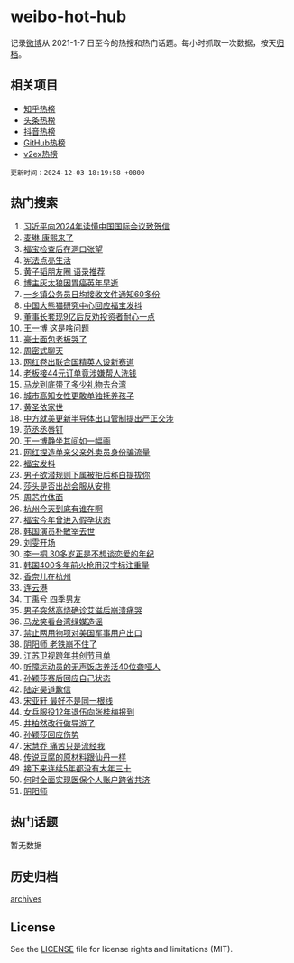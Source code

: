 # weibo-hot-hub

记录[微博](https://www.weibo.com)从 2021-1-7 日至今的热搜和热门话题。每小时抓取一次数据，按天[归档](archives)。

## 相关项目

- [知乎热榜](https://github.com/lonnyzhang423/zhihu-hot-hub)
- [头条热榜](https://github.com/lonnyzhang423/toutiao-hot-hub)
- [抖音热榜](https://github.com/lonnyzhang423/douyin-hot-hub)
- [GitHub热榜](https://github.com/lonnyzhang423/github-hot-hub)
- [v2ex热榜](https://github.com/lonnyzhang423/v2ex-hot-hub)


`更新时间：2024-12-03 18:19:58 +0800`

## 热门搜索

1. [习近平向2024年读懂中国国际会议致贺信](https://m.weibo.cn/search?containerid=100103type%3D1%26t%3D10%26q%3D%23%E4%B9%A0%E8%BF%91%E5%B9%B3%E5%90%912024%E5%B9%B4%E8%AF%BB%E6%87%82%E4%B8%AD%E5%9B%BD%E5%9B%BD%E9%99%85%E4%BC%9A%E8%AE%AE%E8%87%B4%E8%B4%BA%E4%BF%A1%23&stream_entry_id=51&isnewpage=1&extparam=seat%3D1%26dgr%3D0%26cate%3D10103%26pos%3D0%26filter_type%3Drealtimehot%26stream_entry_id%3D51%26c_type%3D51%26q%3D%2523%25E4%25B9%25A0%25E8%25BF%2591%25E5%25B9%25B3%25E5%2590%25912024%25E5%25B9%25B4%25E8%25AF%25BB%25E6%2587%2582%25E4%25B8%25AD%25E5%259B%25BD%25E5%259B%25BD%25E9%2599%2585%25E4%25BC%259A%25E8%25AE%25AE%25E8%2587%25B4%25E8%25B4%25BA%25E4%25BF%25A1%2523%26display_time%3D1733221196%26pre_seqid%3D17332211967040152141613)
1. [麦琳 康熙来了](https://m.weibo.cn/search?containerid=100103type%3D1%26t%3D10%26q%3D%E9%BA%A6%E7%90%B3+%E5%BA%B7%E7%86%99%E6%9D%A5%E4%BA%86&stream_entry_id=31&isnewpage=1&extparam=seat%3D1%26lcate%3D5001%26filter_type%3Drealtimehot%26pos%3D0%26q%3D%25E9%25BA%25A6%25E7%2590%25B3%2520%25E5%25BA%25B7%25E7%2586%2599%25E6%259D%25A5%25E4%25BA%2586%26dgr%3D0%26cate%3D5001%26c_type%3D31%26band_rank%3D1%26stream_entry_id%3D31%26flag%3D1%26realpos%3D1%26display_time%3D1733221196%26pre_seqid%3D17332211967040152141613)
1. [福宝检查后在洞口张望](https://m.weibo.cn/search?containerid=100103type%3D1%26t%3D10%26q%3D%23%E7%A6%8F%E5%AE%9D%E6%A3%80%E6%9F%A5%E5%90%8E%E5%9C%A8%E6%B4%9E%E5%8F%A3%E5%BC%A0%E6%9C%9B%23&stream_entry_id=31&isnewpage=1&extparam=seat%3D1%26lcate%3D5001%26filter_type%3Drealtimehot%26pos%3D1%26q%3D%2523%25E7%25A6%258F%25E5%25AE%259D%25E6%25A3%2580%25E6%259F%25A5%25E5%2590%258E%25E5%259C%25A8%25E6%25B4%259E%25E5%258F%25A3%25E5%25BC%25A0%25E6%259C%259B%2523%26dgr%3D0%26cate%3D5001%26c_type%3D31%26band_rank%3D2%26stream_entry_id%3D31%26flag%3D1%26realpos%3D2%26display_time%3D1733221196%26pre_seqid%3D17332211967040152141613)
1. [宪法点亮生活](https://m.weibo.cn/search?containerid=100103type%3D1%26t%3D10%26q%3D%23%E5%AE%AA%E6%B3%95%E7%82%B9%E4%BA%AE%E7%94%9F%E6%B4%BB%23&stream_entry_id=31&isnewpage=1&extparam=seat%3D1%26lcate%3D5001%26filter_type%3Drealtimehot%26pos%3D2%26q%3D%2523%25E5%25AE%25AA%25E6%25B3%2595%25E7%2582%25B9%25E4%25BA%25AE%25E7%2594%259F%25E6%25B4%25BB%2523%26dgr%3D0%26cate%3D5001%26c_type%3D31%26band_rank%3D3%26stream_entry_id%3D31%26flag%3D0%26realpos%3D3%26display_time%3D1733221196%26pre_seqid%3D17332211967040152141613)
1. [黄子韬朋友圈 语录推荐](https://m.weibo.cn/search?containerid=100103type%3D1%26t%3D10%26q%3D%E9%BB%84%E5%AD%90%E9%9F%AC%E6%9C%8B%E5%8F%8B%E5%9C%88+%E8%AF%AD%E5%BD%95%E6%8E%A8%E8%8D%90&stream_entry_id=31&isnewpage=1&extparam=seat%3D1%26lcate%3D5001%26filter_type%3Drealtimehot%26pos%3D3%26q%3D%25E9%25BB%2584%25E5%25AD%2590%25E9%259F%25AC%25E6%259C%258B%25E5%258F%258B%25E5%259C%2588%2520%25E8%25AF%25AD%25E5%25BD%2595%25E6%258E%25A8%25E8%258D%2590%26dgr%3D0%26cate%3D5001%26c_type%3D31%26band_rank%3D4%26stream_entry_id%3D31%26flag%3D1%26realpos%3D4%26display_time%3D1733221196%26pre_seqid%3D17332211967040152141613)
1. [博主灰太狼因胃癌英年早逝](https://m.weibo.cn/search?containerid=100103type%3D1%26t%3D10%26q%3D%23%E5%8D%9A%E4%B8%BB%E7%81%B0%E5%A4%AA%E7%8B%BC%E5%9B%A0%E8%83%83%E7%99%8C%E8%8B%B1%E5%B9%B4%E6%97%A9%E9%80%9D%23&stream_entry_id=31&isnewpage=1&extparam=seat%3D1%26lcate%3D5001%26filter_type%3Drealtimehot%26pos%3D4%26q%3D%2523%25E5%258D%259A%25E4%25B8%25BB%25E7%2581%25B0%25E5%25A4%25AA%25E7%258B%25BC%25E5%259B%25A0%25E8%2583%2583%25E7%2599%258C%25E8%258B%25B1%25E5%25B9%25B4%25E6%2597%25A9%25E9%2580%259D%2523%26dgr%3D0%26cate%3D5001%26c_type%3D31%26band_rank%3D5%26stream_entry_id%3D31%26flag%3D2%26realpos%3D5%26display_time%3D1733221196%26pre_seqid%3D17332211967040152141613)
1. [一乡镇公务员日均接收文件通知60多份](https://m.weibo.cn/search?containerid=100103type%3D1%26t%3D10%26q%3D%23%E4%B8%80%E4%B9%A1%E9%95%87%E5%85%AC%E5%8A%A1%E5%91%98%E6%97%A5%E5%9D%87%E6%8E%A5%E6%94%B6%E6%96%87%E4%BB%B6%E9%80%9A%E7%9F%A560%E5%A4%9A%E4%BB%BD%23&stream_entry_id=31&isnewpage=1&extparam=seat%3D1%26lcate%3D5001%26filter_type%3Drealtimehot%26pos%3D5%26q%3D%2523%25E4%25B8%2580%25E4%25B9%25A1%25E9%2595%2587%25E5%2585%25AC%25E5%258A%25A1%25E5%2591%2598%25E6%2597%25A5%25E5%259D%2587%25E6%258E%25A5%25E6%2594%25B6%25E6%2596%2587%25E4%25BB%25B6%25E9%2580%259A%25E7%259F%25A560%25E5%25A4%259A%25E4%25BB%25BD%2523%26dgr%3D0%26cate%3D5001%26c_type%3D31%26band_rank%3D6%26stream_entry_id%3D31%26flag%3D0%26realpos%3D6%26display_time%3D1733221196%26pre_seqid%3D17332211967040152141613)
1. [中国大熊猫研究中心回应福宝发抖](https://m.weibo.cn/search?containerid=100103type%3D1%26t%3D10%26q%3D%23%E4%B8%AD%E5%9B%BD%E5%A4%A7%E7%86%8A%E7%8C%AB%E7%A0%94%E7%A9%B6%E4%B8%AD%E5%BF%83%E5%9B%9E%E5%BA%94%E7%A6%8F%E5%AE%9D%E5%8F%91%E6%8A%96%23&stream_entry_id=31&isnewpage=1&extparam=seat%3D1%26lcate%3D5001%26filter_type%3Drealtimehot%26pos%3D6%26q%3D%2523%25E4%25B8%25AD%25E5%259B%25BD%25E5%25A4%25A7%25E7%2586%258A%25E7%258C%25AB%25E7%25A0%2594%25E7%25A9%25B6%25E4%25B8%25AD%25E5%25BF%2583%25E5%259B%259E%25E5%25BA%2594%25E7%25A6%258F%25E5%25AE%259D%25E5%258F%2591%25E6%258A%2596%2523%26dgr%3D0%26cate%3D5001%26c_type%3D31%26band_rank%3D7%26stream_entry_id%3D31%26flag%3D1%26realpos%3D7%26display_time%3D1733221196%26pre_seqid%3D17332211967040152141613)
1. [董事长套现9亿后反劝投资者耐心一点](https://m.weibo.cn/search?containerid=100103type%3D1%26t%3D10%26q%3D%23%E8%91%A3%E4%BA%8B%E9%95%BF%E5%A5%97%E7%8E%B09%E4%BA%BF%E5%90%8E%E5%8F%8D%E5%8A%9D%E6%8A%95%E8%B5%84%E8%80%85%E8%80%90%E5%BF%83%E4%B8%80%E7%82%B9%23&stream_entry_id=31&isnewpage=1&extparam=seat%3D1%26lcate%3D5001%26filter_type%3Drealtimehot%26pos%3D7%26q%3D%2523%25E8%2591%25A3%25E4%25BA%258B%25E9%2595%25BF%25E5%25A5%2597%25E7%258E%25B09%25E4%25BA%25BF%25E5%2590%258E%25E5%258F%258D%25E5%258A%259D%25E6%258A%2595%25E8%25B5%2584%25E8%2580%2585%25E8%2580%2590%25E5%25BF%2583%25E4%25B8%2580%25E7%2582%25B9%2523%26dgr%3D0%26cate%3D5001%26c_type%3D31%26band_rank%3D8%26stream_entry_id%3D31%26flag%3D0%26realpos%3D8%26display_time%3D1733221196%26pre_seqid%3D17332211967040152141613)
1. [王一博 这是啥问题](https://m.weibo.cn/search?containerid=100103type%3D1%26t%3D10%26q%3D%E7%8E%8B%E4%B8%80%E5%8D%9A+%E8%BF%99%E6%98%AF%E5%95%A5%E9%97%AE%E9%A2%98&stream_entry_id=31&isnewpage=1&extparam=seat%3D1%26lcate%3D5001%26filter_type%3Drealtimehot%26pos%3D8%26q%3D%25E7%258E%258B%25E4%25B8%2580%25E5%258D%259A%2520%25E8%25BF%2599%25E6%2598%25AF%25E5%2595%25A5%25E9%2597%25AE%25E9%25A2%2598%26dgr%3D0%26cate%3D5001%26c_type%3D31%26band_rank%3D9%26stream_entry_id%3D31%26flag%3D1%26realpos%3D9%26display_time%3D1733221196%26pre_seqid%3D17332211967040152141613)
1. [豪士面包老板哭了](https://m.weibo.cn/search?containerid=100103type%3D1%26t%3D10%26q%3D%23%E8%B1%AA%E5%A3%AB%E9%9D%A2%E5%8C%85%E8%80%81%E6%9D%BF%E5%93%AD%E4%BA%86%23&stream_entry_id=31&isnewpage=1&extparam=seat%3D1%26lcate%3D5001%26filter_type%3Drealtimehot%26pos%3D9%26q%3D%2523%25E8%25B1%25AA%25E5%25A3%25AB%25E9%259D%25A2%25E5%258C%2585%25E8%2580%2581%25E6%259D%25BF%25E5%2593%25AD%25E4%25BA%2586%2523%26dgr%3D0%26cate%3D5001%26c_type%3D31%26band_rank%3D10%26stream_entry_id%3D31%26flag%3D0%26realpos%3D10%26display_time%3D1733221196%26pre_seqid%3D17332211967040152141613)
1. [周密式聊天](https://m.weibo.cn/search?containerid=100103type%3D1%26t%3D10%26q%3D%E5%91%A8%E5%AF%86%E5%BC%8F%E8%81%8A%E5%A4%A9&stream_entry_id=31&isnewpage=1&extparam=seat%3D1%26lcate%3D5001%26filter_type%3Drealtimehot%26pos%3D10%26q%3D%25E5%2591%25A8%25E5%25AF%2586%25E5%25BC%258F%25E8%2581%258A%25E5%25A4%25A9%26dgr%3D0%26cate%3D5001%26c_type%3D31%26band_rank%3D11%26stream_entry_id%3D31%26flag%3D1%26realpos%3D11%26display_time%3D1733221196%26pre_seqid%3D17332211967040152141613)
1. [网红卷出联合国精英人设新赛道](https://m.weibo.cn/search?containerid=100103type%3D1%26t%3D10%26q%3D%23%E7%BD%91%E7%BA%A2%E5%8D%B7%E5%87%BA%E8%81%94%E5%90%88%E5%9B%BD%E7%B2%BE%E8%8B%B1%E4%BA%BA%E8%AE%BE%E6%96%B0%E8%B5%9B%E9%81%93%23&stream_entry_id=31&isnewpage=1&extparam=seat%3D1%26lcate%3D5001%26filter_type%3Drealtimehot%26pos%3D11%26q%3D%2523%25E7%25BD%2591%25E7%25BA%25A2%25E5%258D%25B7%25E5%2587%25BA%25E8%2581%2594%25E5%2590%2588%25E5%259B%25BD%25E7%25B2%25BE%25E8%258B%25B1%25E4%25BA%25BA%25E8%25AE%25BE%25E6%2596%25B0%25E8%25B5%259B%25E9%2581%2593%2523%26dgr%3D0%26cate%3D5001%26c_type%3D31%26band_rank%3D12%26stream_entry_id%3D31%26flag%3D1%26realpos%3D12%26display_time%3D1733221196%26pre_seqid%3D17332211967040152141613)
1. [老板接44元订单竟涉嫌帮人洗钱](https://m.weibo.cn/search?containerid=100103type%3D1%26t%3D10%26q%3D%23%E8%80%81%E6%9D%BF%E6%8E%A544%E5%85%83%E8%AE%A2%E5%8D%95%E7%AB%9F%E6%B6%89%E5%AB%8C%E5%B8%AE%E4%BA%BA%E6%B4%97%E9%92%B1%23&stream_entry_id=31&isnewpage=1&extparam=seat%3D1%26lcate%3D5001%26filter_type%3Drealtimehot%26pos%3D12%26q%3D%2523%25E8%2580%2581%25E6%259D%25BF%25E6%258E%25A544%25E5%2585%2583%25E8%25AE%25A2%25E5%258D%2595%25E7%25AB%259F%25E6%25B6%2589%25E5%25AB%258C%25E5%25B8%25AE%25E4%25BA%25BA%25E6%25B4%2597%25E9%2592%25B1%2523%26dgr%3D0%26cate%3D5001%26c_type%3D31%26band_rank%3D13%26stream_entry_id%3D31%26flag%3D0%26realpos%3D13%26display_time%3D1733221196%26pre_seqid%3D17332211967040152141613)
1. [马龙到底带了多少礼物去台湾](https://m.weibo.cn/search?containerid=100103type%3D1%26t%3D10%26q%3D%23%E9%A9%AC%E9%BE%99%E5%88%B0%E5%BA%95%E5%B8%A6%E4%BA%86%E5%A4%9A%E5%B0%91%E7%A4%BC%E7%89%A9%E5%8E%BB%E5%8F%B0%E6%B9%BE%23&stream_entry_id=31&isnewpage=1&extparam=seat%3D1%26lcate%3D5001%26filter_type%3Drealtimehot%26pos%3D13%26q%3D%2523%25E9%25A9%25AC%25E9%25BE%2599%25E5%2588%25B0%25E5%25BA%2595%25E5%25B8%25A6%25E4%25BA%2586%25E5%25A4%259A%25E5%25B0%2591%25E7%25A4%25BC%25E7%2589%25A9%25E5%258E%25BB%25E5%258F%25B0%25E6%25B9%25BE%2523%26dgr%3D0%26cate%3D5001%26c_type%3D31%26band_rank%3D14%26stream_entry_id%3D31%26flag%3D1%26realpos%3D14%26display_time%3D1733221196%26pre_seqid%3D17332211967040152141613)
1. [城市高知女性更敢单独抚养孩子](https://m.weibo.cn/search?containerid=100103type%3D1%26t%3D10%26q%3D%23%E5%9F%8E%E5%B8%82%E9%AB%98%E7%9F%A5%E5%A5%B3%E6%80%A7%E6%9B%B4%E6%95%A2%E5%8D%95%E7%8B%AC%E6%8A%9A%E5%85%BB%E5%AD%A9%E5%AD%90%23&stream_entry_id=31&isnewpage=1&extparam=seat%3D1%26lcate%3D5001%26filter_type%3Drealtimehot%26pos%3D14%26q%3D%2523%25E5%259F%258E%25E5%25B8%2582%25E9%25AB%2598%25E7%259F%25A5%25E5%25A5%25B3%25E6%2580%25A7%25E6%259B%25B4%25E6%2595%25A2%25E5%258D%2595%25E7%258B%25AC%25E6%258A%259A%25E5%2585%25BB%25E5%25AD%25A9%25E5%25AD%2590%2523%26dgr%3D0%26cate%3D5001%26c_type%3D31%26band_rank%3D15%26stream_entry_id%3D31%26flag%3D1%26realpos%3D15%26display_time%3D1733221196%26pre_seqid%3D17332211967040152141613)
1. [黄圣依家世](https://m.weibo.cn/search?containerid=100103type%3D1%26t%3D10%26q%3D%23%E9%BB%84%E5%9C%A3%E4%BE%9D%E5%AE%B6%E4%B8%96%23&stream_entry_id=31&isnewpage=1&extparam=seat%3D1%26lcate%3D5001%26filter_type%3Drealtimehot%26pos%3D15%26q%3D%2523%25E9%25BB%2584%25E5%259C%25A3%25E4%25BE%259D%25E5%25AE%25B6%25E4%25B8%2596%2523%26dgr%3D0%26cate%3D5001%26c_type%3D31%26band_rank%3D16%26stream_entry_id%3D31%26flag%3D0%26realpos%3D16%26display_time%3D1733221196%26pre_seqid%3D17332211967040152141613)
1. [中方就美更新半导体出口管制提出严正交涉](https://m.weibo.cn/search?containerid=100103type%3D1%26t%3D10%26q%3D%23%E4%B8%AD%E6%96%B9%E5%B0%B1%E7%BE%8E%E6%9B%B4%E6%96%B0%E5%8D%8A%E5%AF%BC%E4%BD%93%E5%87%BA%E5%8F%A3%E7%AE%A1%E5%88%B6%E6%8F%90%E5%87%BA%E4%B8%A5%E6%AD%A3%E4%BA%A4%E6%B6%89%23&stream_entry_id=31&isnewpage=1&extparam=seat%3D1%26lcate%3D5001%26filter_type%3Drealtimehot%26pos%3D16%26q%3D%2523%25E4%25B8%25AD%25E6%2596%25B9%25E5%25B0%25B1%25E7%25BE%258E%25E6%259B%25B4%25E6%2596%25B0%25E5%258D%258A%25E5%25AF%25BC%25E4%25BD%2593%25E5%2587%25BA%25E5%258F%25A3%25E7%25AE%25A1%25E5%2588%25B6%25E6%258F%2590%25E5%2587%25BA%25E4%25B8%25A5%25E6%25AD%25A3%25E4%25BA%25A4%25E6%25B6%2589%2523%26dgr%3D0%26cate%3D5001%26c_type%3D31%26band_rank%3D17%26stream_entry_id%3D31%26flag%3D1%26realpos%3D17%26display_time%3D1733221196%26pre_seqid%3D17332211967040152141613)
1. [范丞丞唇钉](https://m.weibo.cn/search?containerid=100103type%3D1%26t%3D10%26q%3D%23%E8%8C%83%E4%B8%9E%E4%B8%9E%E5%94%87%E9%92%89%23&stream_entry_id=31&isnewpage=1&extparam=seat%3D1%26lcate%3D5001%26filter_type%3Drealtimehot%26pos%3D17%26q%3D%2523%25E8%258C%2583%25E4%25B8%259E%25E4%25B8%259E%25E5%2594%2587%25E9%2592%2589%2523%26dgr%3D0%26cate%3D5001%26c_type%3D31%26band_rank%3D18%26stream_entry_id%3D31%26flag%3D1%26realpos%3D18%26display_time%3D1733221196%26pre_seqid%3D17332211967040152141613)
1. [王一博静坐其间如一幅画](https://m.weibo.cn/search?containerid=100103type%3D1%26t%3D10%26q%3D%23%E7%8E%8B%E4%B8%80%E5%8D%9A%E9%9D%99%E5%9D%90%E5%85%B6%E9%97%B4%E5%A6%82%E4%B8%80%E5%B9%85%E7%94%BB%23&stream_entry_id=31&isnewpage=1&extparam=seat%3D1%26lcate%3D5001%26filter_type%3Drealtimehot%26pos%3D18%26q%3D%2523%25E7%258E%258B%25E4%25B8%2580%25E5%258D%259A%25E9%259D%2599%25E5%259D%2590%25E5%2585%25B6%25E9%2597%25B4%25E5%25A6%2582%25E4%25B8%2580%25E5%25B9%2585%25E7%2594%25BB%2523%26dgr%3D0%26cate%3D5001%26c_type%3D31%26band_rank%3D19%26stream_entry_id%3D31%26flag%3D1%26realpos%3D19%26display_time%3D1733221196%26pre_seqid%3D17332211967040152141613)
1. [网红捏造单亲父亲外卖员身份骗流量](https://m.weibo.cn/search?containerid=100103type%3D1%26t%3D10%26q%3D%23%E7%BD%91%E7%BA%A2%E6%8D%8F%E9%80%A0%E5%8D%95%E4%BA%B2%E7%88%B6%E4%BA%B2%E5%A4%96%E5%8D%96%E5%91%98%E8%BA%AB%E4%BB%BD%E9%AA%97%E6%B5%81%E9%87%8F%23&stream_entry_id=31&isnewpage=1&extparam=seat%3D1%26lcate%3D5001%26filter_type%3Drealtimehot%26pos%3D19%26q%3D%2523%25E7%25BD%2591%25E7%25BA%25A2%25E6%258D%258F%25E9%2580%25A0%25E5%258D%2595%25E4%25BA%25B2%25E7%2588%25B6%25E4%25BA%25B2%25E5%25A4%2596%25E5%258D%2596%25E5%2591%2598%25E8%25BA%25AB%25E4%25BB%25BD%25E9%25AA%2597%25E6%25B5%2581%25E9%2587%258F%2523%26dgr%3D0%26cate%3D5001%26c_type%3D31%26band_rank%3D20%26stream_entry_id%3D31%26flag%3D1%26realpos%3D20%26display_time%3D1733221196%26pre_seqid%3D17332211967040152141613)
1. [福宝发抖](https://m.weibo.cn/search?containerid=100103type%3D1%26t%3D10%26q%3D%E7%A6%8F%E5%AE%9D%E5%8F%91%E6%8A%96&stream_entry_id=31&isnewpage=1&extparam=seat%3D1%26lcate%3D5001%26filter_type%3Drealtimehot%26pos%3D20%26q%3D%25E7%25A6%258F%25E5%25AE%259D%25E5%258F%2591%25E6%258A%2596%26dgr%3D0%26cate%3D5001%26c_type%3D31%26band_rank%3D21%26stream_entry_id%3D31%26flag%3D2%26realpos%3D21%26display_time%3D1733221196%26pre_seqid%3D17332211967040152141613)
1. [男子欲潜规则下属被拒后称白提拔你](https://m.weibo.cn/search?containerid=100103type%3D1%26t%3D10%26q%3D%23%E7%94%B7%E5%AD%90%E6%AC%B2%E6%BD%9C%E8%A7%84%E5%88%99%E4%B8%8B%E5%B1%9E%E8%A2%AB%E6%8B%92%E5%90%8E%E7%A7%B0%E7%99%BD%E6%8F%90%E6%8B%94%E4%BD%A0%23&stream_entry_id=31&isnewpage=1&extparam=seat%3D1%26lcate%3D5001%26filter_type%3Drealtimehot%26pos%3D21%26q%3D%2523%25E7%2594%25B7%25E5%25AD%2590%25E6%25AC%25B2%25E6%25BD%259C%25E8%25A7%2584%25E5%2588%2599%25E4%25B8%258B%25E5%25B1%259E%25E8%25A2%25AB%25E6%258B%2592%25E5%2590%258E%25E7%25A7%25B0%25E7%2599%25BD%25E6%258F%2590%25E6%258B%2594%25E4%25BD%25A0%2523%26dgr%3D0%26cate%3D5001%26c_type%3D31%26band_rank%3D22%26stream_entry_id%3D31%26flag%3D0%26realpos%3D22%26display_time%3D1733221196%26pre_seqid%3D17332211967040152141613)
1. [莎头是否出战会服从安排](https://m.weibo.cn/search?containerid=100103type%3D1%26t%3D10%26q%3D%23%E8%8E%8E%E5%A4%B4%E6%98%AF%E5%90%A6%E5%87%BA%E6%88%98%E4%BC%9A%E6%9C%8D%E4%BB%8E%E5%AE%89%E6%8E%92%23&stream_entry_id=31&isnewpage=1&extparam=seat%3D1%26lcate%3D5001%26filter_type%3Drealtimehot%26pos%3D22%26q%3D%2523%25E8%258E%258E%25E5%25A4%25B4%25E6%2598%25AF%25E5%2590%25A6%25E5%2587%25BA%25E6%2588%2598%25E4%25BC%259A%25E6%259C%258D%25E4%25BB%258E%25E5%25AE%2589%25E6%258E%2592%2523%26dgr%3D0%26cate%3D5001%26c_type%3D31%26band_rank%3D23%26stream_entry_id%3D31%26flag%3D1%26realpos%3D23%26display_time%3D1733221196%26pre_seqid%3D17332211967040152141613)
1. [周芯竹体面](https://m.weibo.cn/search?containerid=100103type%3D1%26t%3D10%26q%3D%23%E5%91%A8%E8%8A%AF%E7%AB%B9%E4%BD%93%E9%9D%A2%23&stream_entry_id=31&isnewpage=1&extparam=seat%3D1%26lcate%3D5001%26filter_type%3Drealtimehot%26pos%3D23%26q%3D%2523%25E5%2591%25A8%25E8%258A%25AF%25E7%25AB%25B9%25E4%25BD%2593%25E9%259D%25A2%2523%26dgr%3D0%26cate%3D5001%26c_type%3D31%26band_rank%3D24%26stream_entry_id%3D31%26flag%3D1%26realpos%3D24%26display_time%3D1733221196%26pre_seqid%3D17332211967040152141613)
1. [杭州今天到底有谁在啊](https://m.weibo.cn/search?containerid=100103type%3D1%26t%3D10%26q%3D%23%E6%9D%AD%E5%B7%9E%E4%BB%8A%E5%A4%A9%E5%88%B0%E5%BA%95%E6%9C%89%E8%B0%81%E5%9C%A8%E5%95%8A%23&stream_entry_id=31&isnewpage=1&extparam=seat%3D1%26lcate%3D5001%26filter_type%3Drealtimehot%26pos%3D24%26q%3D%2523%25E6%259D%25AD%25E5%25B7%259E%25E4%25BB%258A%25E5%25A4%25A9%25E5%2588%25B0%25E5%25BA%2595%25E6%259C%2589%25E8%25B0%2581%25E5%259C%25A8%25E5%2595%258A%2523%26dgr%3D0%26cate%3D5001%26adid%3D266964%26c_type%3D31%26band_rank%3D25%26stream_entry_id%3D31%26flag%3D0%26realpos%3D25%26display_time%3D1733221196%26pre_seqid%3D17332211967040152141613)
1. [福宝今年曾进入假孕状态](https://m.weibo.cn/search?containerid=100103type%3D1%26t%3D10%26q%3D%23%E7%A6%8F%E5%AE%9D%E4%BB%8A%E5%B9%B4%E6%9B%BE%E8%BF%9B%E5%85%A5%E5%81%87%E5%AD%95%E7%8A%B6%E6%80%81%23&stream_entry_id=31&isnewpage=1&extparam=seat%3D1%26lcate%3D5001%26filter_type%3Drealtimehot%26pos%3D25%26q%3D%2523%25E7%25A6%258F%25E5%25AE%259D%25E4%25BB%258A%25E5%25B9%25B4%25E6%259B%25BE%25E8%25BF%259B%25E5%2585%25A5%25E5%2581%2587%25E5%25AD%2595%25E7%258A%25B6%25E6%2580%2581%2523%26dgr%3D0%26cate%3D5001%26c_type%3D31%26band_rank%3D26%26stream_entry_id%3D31%26flag%3D1%26realpos%3D26%26display_time%3D1733221196%26pre_seqid%3D17332211967040152141613)
1. [韩国演员朴敏宰去世](https://m.weibo.cn/search?containerid=100103type%3D1%26t%3D10%26q%3D%23%E9%9F%A9%E5%9B%BD%E6%BC%94%E5%91%98%E6%9C%B4%E6%95%8F%E5%AE%B0%E5%8E%BB%E4%B8%96%23&stream_entry_id=31&isnewpage=1&extparam=seat%3D1%26lcate%3D5001%26filter_type%3Drealtimehot%26pos%3D26%26q%3D%2523%25E9%259F%25A9%25E5%259B%25BD%25E6%25BC%2594%25E5%2591%2598%25E6%259C%25B4%25E6%2595%258F%25E5%25AE%25B0%25E5%258E%25BB%25E4%25B8%2596%2523%26dgr%3D0%26cate%3D5001%26c_type%3D31%26band_rank%3D27%26stream_entry_id%3D31%26flag%3D0%26realpos%3D27%26display_time%3D1733221196%26pre_seqid%3D17332211967040152141613)
1. [刘雯开场](https://m.weibo.cn/search?containerid=100103type%3D1%26t%3D10%26q%3D%E5%88%98%E9%9B%AF%E5%BC%80%E5%9C%BA&stream_entry_id=31&isnewpage=1&extparam=seat%3D1%26lcate%3D5001%26filter_type%3Drealtimehot%26pos%3D27%26q%3D%25E5%2588%2598%25E9%259B%25AF%25E5%25BC%2580%25E5%259C%25BA%26dgr%3D0%26cate%3D5001%26c_type%3D31%26band_rank%3D28%26stream_entry_id%3D31%26flag%3D1%26realpos%3D28%26display_time%3D1733221196%26pre_seqid%3D17332211967040152141613)
1. [李一桐 30多岁正是不想谈恋爱的年纪](https://m.weibo.cn/search?containerid=100103type%3D1%26t%3D10%26q%3D%E6%9D%8E%E4%B8%80%E6%A1%90+30%E5%A4%9A%E5%B2%81%E6%AD%A3%E6%98%AF%E4%B8%8D%E6%83%B3%E8%B0%88%E6%81%8B%E7%88%B1%E7%9A%84%E5%B9%B4%E7%BA%AA&stream_entry_id=31&isnewpage=1&extparam=seat%3D1%26lcate%3D5001%26filter_type%3Drealtimehot%26pos%3D28%26q%3D%25E6%259D%258E%25E4%25B8%2580%25E6%25A1%2590%252030%25E5%25A4%259A%25E5%25B2%2581%25E6%25AD%25A3%25E6%2598%25AF%25E4%25B8%258D%25E6%2583%25B3%25E8%25B0%2588%25E6%2581%258B%25E7%2588%25B1%25E7%259A%2584%25E5%25B9%25B4%25E7%25BA%25AA%26dgr%3D0%26cate%3D5001%26c_type%3D31%26band_rank%3D29%26stream_entry_id%3D31%26flag%3D0%26realpos%3D29%26display_time%3D1733221196%26pre_seqid%3D17332211967040152141613)
1. [韩国400多年前火枪用汉字标注重量](https://m.weibo.cn/search?containerid=100103type%3D1%26t%3D10%26q%3D%23%E9%9F%A9%E5%9B%BD400%E5%A4%9A%E5%B9%B4%E5%89%8D%E7%81%AB%E6%9E%AA%E7%94%A8%E6%B1%89%E5%AD%97%E6%A0%87%E6%B3%A8%E9%87%8D%E9%87%8F%23&stream_entry_id=31&isnewpage=1&extparam=seat%3D1%26lcate%3D5001%26filter_type%3Drealtimehot%26pos%3D29%26q%3D%2523%25E9%259F%25A9%25E5%259B%25BD400%25E5%25A4%259A%25E5%25B9%25B4%25E5%2589%258D%25E7%2581%25AB%25E6%259E%25AA%25E7%2594%25A8%25E6%25B1%2589%25E5%25AD%2597%25E6%25A0%2587%25E6%25B3%25A8%25E9%2587%258D%25E9%2587%258F%2523%26dgr%3D0%26cate%3D5001%26c_type%3D31%26band_rank%3D30%26stream_entry_id%3D31%26flag%3D1%26realpos%3D30%26display_time%3D1733221196%26pre_seqid%3D17332211967040152141613)
1. [香奈儿在杭州](https://m.weibo.cn/search?containerid=100103type%3D1%26t%3D10%26q%3D%23%E9%A6%99%E5%A5%88%E5%84%BF%E5%9C%A8%E6%9D%AD%E5%B7%9E%23&stream_entry_id=31&isnewpage=1&extparam=seat%3D1%26lcate%3D5001%26filter_type%3Drealtimehot%26pos%3D30%26q%3D%2523%25E9%25A6%2599%25E5%25A5%2588%25E5%2584%25BF%25E5%259C%25A8%25E6%259D%25AD%25E5%25B7%259E%2523%26dgr%3D0%26cate%3D5001%26adid%3D267118%26c_type%3D31%26band_rank%3D31%26stream_entry_id%3D31%26flag%3D0%26realpos%3D31%26display_time%3D1733221196%26pre_seqid%3D17332211967040152141613)
1. [连云港](https://m.weibo.cn/search?containerid=100103type%3D1%26t%3D10%26q%3D%E8%BF%9E%E4%BA%91%E6%B8%AF&stream_entry_id=31&isnewpage=1&extparam=seat%3D1%26lcate%3D5001%26filter_type%3Drealtimehot%26pos%3D31%26q%3D%25E8%25BF%259E%25E4%25BA%2591%25E6%25B8%25AF%26dgr%3D0%26cate%3D5001%26c_type%3D31%26band_rank%3D32%26stream_entry_id%3D31%26flag%3D1%26realpos%3D32%26display_time%3D1733221196%26pre_seqid%3D17332211967040152141613)
1. [丁禹兮 四季男友](https://m.weibo.cn/search?containerid=100103type%3D1%26t%3D10%26q%3D%E4%B8%81%E7%A6%B9%E5%85%AE+%E5%9B%9B%E5%AD%A3%E7%94%B7%E5%8F%8B&stream_entry_id=31&isnewpage=1&extparam=seat%3D1%26lcate%3D5001%26filter_type%3Drealtimehot%26pos%3D32%26q%3D%25E4%25B8%2581%25E7%25A6%25B9%25E5%2585%25AE%2520%25E5%259B%259B%25E5%25AD%25A3%25E7%2594%25B7%25E5%258F%258B%26dgr%3D0%26cate%3D5001%26c_type%3D31%26band_rank%3D33%26stream_entry_id%3D31%26flag%3D1%26realpos%3D33%26display_time%3D1733221196%26pre_seqid%3D17332211967040152141613)
1. [男子突然高烧确诊艾滋后崩溃痛哭](https://m.weibo.cn/search?containerid=100103type%3D1%26t%3D10%26q%3D%23%E7%94%B7%E5%AD%90%E7%AA%81%E7%84%B6%E9%AB%98%E7%83%A7%E7%A1%AE%E8%AF%8A%E8%89%BE%E6%BB%8B%E5%90%8E%E5%B4%A9%E6%BA%83%E7%97%9B%E5%93%AD%23&stream_entry_id=31&isnewpage=1&extparam=seat%3D1%26lcate%3D5001%26filter_type%3Drealtimehot%26pos%3D33%26q%3D%2523%25E7%2594%25B7%25E5%25AD%2590%25E7%25AA%2581%25E7%2584%25B6%25E9%25AB%2598%25E7%2583%25A7%25E7%25A1%25AE%25E8%25AF%258A%25E8%2589%25BE%25E6%25BB%258B%25E5%2590%258E%25E5%25B4%25A9%25E6%25BA%2583%25E7%2597%259B%25E5%2593%25AD%2523%26dgr%3D0%26cate%3D5001%26c_type%3D31%26band_rank%3D34%26stream_entry_id%3D31%26flag%3D0%26realpos%3D34%26display_time%3D1733221196%26pre_seqid%3D17332211967040152141613)
1. [马龙笑看台湾绿媒造谣](https://m.weibo.cn/search?containerid=100103type%3D1%26t%3D10%26q%3D%23%E9%A9%AC%E9%BE%99%E7%AC%91%E7%9C%8B%E5%8F%B0%E6%B9%BE%E7%BB%BF%E5%AA%92%E9%80%A0%E8%B0%A3%23&stream_entry_id=31&isnewpage=1&extparam=seat%3D1%26lcate%3D5001%26filter_type%3Drealtimehot%26pos%3D34%26q%3D%2523%25E9%25A9%25AC%25E9%25BE%2599%25E7%25AC%2591%25E7%259C%258B%25E5%258F%25B0%25E6%25B9%25BE%25E7%25BB%25BF%25E5%25AA%2592%25E9%2580%25A0%25E8%25B0%25A3%2523%26dgr%3D0%26cate%3D5001%26c_type%3D31%26band_rank%3D35%26stream_entry_id%3D31%26flag%3D0%26realpos%3D35%26display_time%3D1733221196%26pre_seqid%3D17332211967040152141613)
1. [禁止两用物项对美国军事用户出口](https://m.weibo.cn/search?containerid=100103type%3D1%26t%3D10%26q%3D%23%E7%A6%81%E6%AD%A2%E4%B8%A4%E7%94%A8%E7%89%A9%E9%A1%B9%E5%AF%B9%E7%BE%8E%E5%9B%BD%E5%86%9B%E4%BA%8B%E7%94%A8%E6%88%B7%E5%87%BA%E5%8F%A3%23&stream_entry_id=31&isnewpage=1&extparam=seat%3D1%26lcate%3D5001%26filter_type%3Drealtimehot%26pos%3D35%26q%3D%2523%25E7%25A6%2581%25E6%25AD%25A2%25E4%25B8%25A4%25E7%2594%25A8%25E7%2589%25A9%25E9%25A1%25B9%25E5%25AF%25B9%25E7%25BE%258E%25E5%259B%25BD%25E5%2586%259B%25E4%25BA%258B%25E7%2594%25A8%25E6%2588%25B7%25E5%2587%25BA%25E5%258F%25A3%2523%26dgr%3D0%26cate%3D5001%26c_type%3D31%26band_rank%3D36%26stream_entry_id%3D31%26flag%3D0%26realpos%3D36%26display_time%3D1733221196%26pre_seqid%3D17332211967040152141613)
1. [阴阳师 老铁崩不住了](https://m.weibo.cn/search?containerid=100103type%3D1%26t%3D10%26q%3D%E9%98%B4%E9%98%B3%E5%B8%88+%E8%80%81%E9%93%81%E5%B4%A9%E4%B8%8D%E4%BD%8F%E4%BA%86&stream_entry_id=31&isnewpage=1&extparam=seat%3D1%26lcate%3D5001%26filter_type%3Drealtimehot%26pos%3D36%26q%3D%25E9%2598%25B4%25E9%2598%25B3%25E5%25B8%2588%2520%25E8%2580%2581%25E9%2593%2581%25E5%25B4%25A9%25E4%25B8%258D%25E4%25BD%258F%25E4%25BA%2586%26dgr%3D0%26cate%3D5001%26c_type%3D31%26band_rank%3D37%26stream_entry_id%3D31%26flag%3D0%26realpos%3D37%26display_time%3D1733221196%26pre_seqid%3D17332211967040152141613)
1. [江苏卫视跨年共创节目单](https://m.weibo.cn/search?containerid=100103type%3D1%26t%3D10%26q%3D%E6%B1%9F%E8%8B%8F%E5%8D%AB%E8%A7%86%E8%B7%A8%E5%B9%B4%E5%85%B1%E5%88%9B%E8%8A%82%E7%9B%AE%E5%8D%95&stream_entry_id=31&isnewpage=1&extparam=seat%3D1%26lcate%3D5001%26filter_type%3Drealtimehot%26pos%3D37%26q%3D%25E6%25B1%259F%25E8%258B%258F%25E5%258D%25AB%25E8%25A7%2586%25E8%25B7%25A8%25E5%25B9%25B4%25E5%2585%25B1%25E5%2588%259B%25E8%258A%2582%25E7%259B%25AE%25E5%258D%2595%26dgr%3D0%26cate%3D5001%26c_type%3D31%26band_rank%3D38%26stream_entry_id%3D31%26flag%3D1%26realpos%3D38%26display_time%3D1733221196%26pre_seqid%3D17332211967040152141613)
1. [听障运动员的无声饭店养活40位聋哑人](https://m.weibo.cn/search?containerid=100103type%3D1%26t%3D10%26q%3D%23%E5%90%AC%E9%9A%9C%E8%BF%90%E5%8A%A8%E5%91%98%E7%9A%84%E6%97%A0%E5%A3%B0%E9%A5%AD%E5%BA%97%E5%85%BB%E6%B4%BB40%E4%BD%8D%E8%81%8B%E5%93%91%E4%BA%BA%23&stream_entry_id=31&isnewpage=1&extparam=seat%3D1%26lcate%3D5001%26filter_type%3Drealtimehot%26pos%3D38%26q%3D%2523%25E5%2590%25AC%25E9%259A%259C%25E8%25BF%2590%25E5%258A%25A8%25E5%2591%2598%25E7%259A%2584%25E6%2597%25A0%25E5%25A3%25B0%25E9%25A5%25AD%25E5%25BA%2597%25E5%2585%25BB%25E6%25B4%25BB40%25E4%25BD%258D%25E8%2581%258B%25E5%2593%2591%25E4%25BA%25BA%2523%26dgr%3D0%26cate%3D5001%26c_type%3D31%26band_rank%3D39%26stream_entry_id%3D31%26flag%3D1%26realpos%3D39%26display_time%3D1733221196%26pre_seqid%3D17332211967040152141613)
1. [孙颖莎赛后回应自己状态](https://m.weibo.cn/search?containerid=100103type%3D1%26t%3D10%26q%3D%23%E5%AD%99%E9%A2%96%E8%8E%8E%E8%B5%9B%E5%90%8E%E5%9B%9E%E5%BA%94%E8%87%AA%E5%B7%B1%E7%8A%B6%E6%80%81%23&stream_entry_id=31&isnewpage=1&extparam=seat%3D1%26lcate%3D5001%26filter_type%3Drealtimehot%26pos%3D39%26q%3D%2523%25E5%25AD%2599%25E9%25A2%2596%25E8%258E%258E%25E8%25B5%259B%25E5%2590%258E%25E5%259B%259E%25E5%25BA%2594%25E8%2587%25AA%25E5%25B7%25B1%25E7%258A%25B6%25E6%2580%2581%2523%26dgr%3D0%26cate%3D5001%26c_type%3D31%26band_rank%3D40%26stream_entry_id%3D31%26flag%3D1%26realpos%3D40%26display_time%3D1733221196%26pre_seqid%3D17332211967040152141613)
1. [陆定昊道歉信](https://m.weibo.cn/search?containerid=100103type%3D1%26t%3D10%26q%3D%23%E9%99%86%E5%AE%9A%E6%98%8A%E9%81%93%E6%AD%89%E4%BF%A1%23&stream_entry_id=31&isnewpage=1&extparam=seat%3D1%26lcate%3D5001%26filter_type%3Drealtimehot%26pos%3D40%26q%3D%2523%25E9%2599%2586%25E5%25AE%259A%25E6%2598%258A%25E9%2581%2593%25E6%25AD%2589%25E4%25BF%25A1%2523%26dgr%3D0%26cate%3D5001%26c_type%3D31%26band_rank%3D41%26stream_entry_id%3D31%26flag%3D0%26realpos%3D41%26display_time%3D1733221196%26pre_seqid%3D17332211967040152141613)
1. [宋亚轩 最好不是同一根线](https://m.weibo.cn/search?containerid=100103type%3D1%26t%3D10%26q%3D%E5%AE%8B%E4%BA%9A%E8%BD%A9+%E6%9C%80%E5%A5%BD%E4%B8%8D%E6%98%AF%E5%90%8C%E4%B8%80%E6%A0%B9%E7%BA%BF&stream_entry_id=31&isnewpage=1&extparam=seat%3D1%26lcate%3D5001%26filter_type%3Drealtimehot%26pos%3D41%26q%3D%25E5%25AE%258B%25E4%25BA%259A%25E8%25BD%25A9%2520%25E6%259C%2580%25E5%25A5%25BD%25E4%25B8%258D%25E6%2598%25AF%25E5%2590%258C%25E4%25B8%2580%25E6%25A0%25B9%25E7%25BA%25BF%26dgr%3D0%26cate%3D5001%26c_type%3D31%26band_rank%3D42%26stream_entry_id%3D31%26flag%3D1%26realpos%3D42%26display_time%3D1733221196%26pre_seqid%3D17332211967040152141613)
1. [女兵服役12年退伍向张桂梅报到](https://m.weibo.cn/search?containerid=100103type%3D1%26t%3D10%26q%3D%23%E5%A5%B3%E5%85%B5%E6%9C%8D%E5%BD%B912%E5%B9%B4%E9%80%80%E4%BC%8D%E5%90%91%E5%BC%A0%E6%A1%82%E6%A2%85%E6%8A%A5%E5%88%B0%23&stream_entry_id=31&isnewpage=1&extparam=seat%3D1%26lcate%3D5001%26filter_type%3Drealtimehot%26pos%3D42%26q%3D%2523%25E5%25A5%25B3%25E5%2585%25B5%25E6%259C%258D%25E5%25BD%25B912%25E5%25B9%25B4%25E9%2580%2580%25E4%25BC%258D%25E5%2590%2591%25E5%25BC%25A0%25E6%25A1%2582%25E6%25A2%2585%25E6%258A%25A5%25E5%2588%25B0%2523%26dgr%3D0%26cate%3D5001%26c_type%3D31%26band_rank%3D43%26stream_entry_id%3D31%26flag%3D0%26realpos%3D43%26display_time%3D1733221196%26pre_seqid%3D17332211967040152141613)
1. [井柏然改行做导游了](https://m.weibo.cn/search?containerid=100103type%3D1%26t%3D10%26q%3D%E4%BA%95%E6%9F%8F%E7%84%B6%E6%94%B9%E8%A1%8C%E5%81%9A%E5%AF%BC%E6%B8%B8%E4%BA%86&stream_entry_id=31&isnewpage=1&extparam=seat%3D1%26lcate%3D5001%26filter_type%3Drealtimehot%26pos%3D43%26q%3D%25E4%25BA%2595%25E6%259F%258F%25E7%2584%25B6%25E6%2594%25B9%25E8%25A1%258C%25E5%2581%259A%25E5%25AF%25BC%25E6%25B8%25B8%25E4%25BA%2586%26dgr%3D0%26cate%3D5001%26adid%3D267103%26c_type%3D31%26band_rank%3D44%26stream_entry_id%3D31%26flag%3D0%26realpos%3D44%26display_time%3D1733221196%26pre_seqid%3D17332211967040152141613)
1. [孙颖莎回应伤势](https://m.weibo.cn/search?containerid=100103type%3D1%26t%3D10%26q%3D%23%E5%AD%99%E9%A2%96%E8%8E%8E%E5%9B%9E%E5%BA%94%E4%BC%A4%E5%8A%BF%23&stream_entry_id=31&isnewpage=1&extparam=seat%3D1%26lcate%3D5001%26filter_type%3Drealtimehot%26pos%3D44%26q%3D%2523%25E5%25AD%2599%25E9%25A2%2596%25E8%258E%258E%25E5%259B%259E%25E5%25BA%2594%25E4%25BC%25A4%25E5%258A%25BF%2523%26dgr%3D0%26cate%3D5001%26c_type%3D31%26band_rank%3D45%26stream_entry_id%3D31%26flag%3D1%26realpos%3D45%26display_time%3D1733221196%26pre_seqid%3D17332211967040152141613)
1. [宋慧乔 痛苦只是流经我](https://m.weibo.cn/search?containerid=100103type%3D1%26t%3D10%26q%3D%E5%AE%8B%E6%85%A7%E4%B9%94+%E7%97%9B%E8%8B%A6%E5%8F%AA%E6%98%AF%E6%B5%81%E7%BB%8F%E6%88%91&stream_entry_id=31&isnewpage=1&extparam=seat%3D1%26lcate%3D5001%26filter_type%3Drealtimehot%26pos%3D45%26q%3D%25E5%25AE%258B%25E6%2585%25A7%25E4%25B9%2594%2520%25E7%2597%259B%25E8%258B%25A6%25E5%258F%25AA%25E6%2598%25AF%25E6%25B5%2581%25E7%25BB%258F%25E6%2588%2591%26dgr%3D0%26cate%3D5001%26c_type%3D31%26band_rank%3D46%26stream_entry_id%3D31%26flag%3D0%26realpos%3D46%26display_time%3D1733221196%26pre_seqid%3D17332211967040152141613)
1. [传说豆腐的原材料跟仙丹一样](https://m.weibo.cn/search?containerid=100103type%3D1%26t%3D10%26q%3D%23%E4%BC%A0%E8%AF%B4%E8%B1%86%E8%85%90%E7%9A%84%E5%8E%9F%E6%9D%90%E6%96%99%E8%B7%9F%E4%BB%99%E4%B8%B9%E4%B8%80%E6%A0%B7%23&stream_entry_id=31&isnewpage=1&extparam=seat%3D1%26lcate%3D5001%26filter_type%3Drealtimehot%26pos%3D46%26q%3D%2523%25E4%25BC%25A0%25E8%25AF%25B4%25E8%25B1%2586%25E8%2585%2590%25E7%259A%2584%25E5%258E%259F%25E6%259D%2590%25E6%2596%2599%25E8%25B7%259F%25E4%25BB%2599%25E4%25B8%25B9%25E4%25B8%2580%25E6%25A0%25B7%2523%26dgr%3D0%26cate%3D5001%26c_type%3D31%26band_rank%3D47%26stream_entry_id%3D31%26flag%3D1%26realpos%3D47%26display_time%3D1733221196%26pre_seqid%3D17332211967040152141613)
1. [接下来连续5年都没有大年三十](https://m.weibo.cn/search?containerid=100103type%3D1%26t%3D10%26q%3D%23%E6%8E%A5%E4%B8%8B%E6%9D%A5%E8%BF%9E%E7%BB%AD5%E5%B9%B4%E9%83%BD%E6%B2%A1%E6%9C%89%E5%A4%A7%E5%B9%B4%E4%B8%89%E5%8D%81%23&stream_entry_id=31&isnewpage=1&extparam=seat%3D1%26lcate%3D5001%26filter_type%3Drealtimehot%26pos%3D47%26q%3D%2523%25E6%258E%25A5%25E4%25B8%258B%25E6%259D%25A5%25E8%25BF%259E%25E7%25BB%25AD5%25E5%25B9%25B4%25E9%2583%25BD%25E6%25B2%25A1%25E6%259C%2589%25E5%25A4%25A7%25E5%25B9%25B4%25E4%25B8%2589%25E5%258D%2581%2523%26dgr%3D0%26cate%3D5001%26c_type%3D31%26band_rank%3D48%26stream_entry_id%3D31%26flag%3D1%26realpos%3D48%26display_time%3D1733221196%26pre_seqid%3D17332211967040152141613)
1. [何时全面实现医保个人账户跨省共济](https://m.weibo.cn/search?containerid=100103type%3D1%26t%3D10%26q%3D%23%E4%BD%95%E6%97%B6%E5%85%A8%E9%9D%A2%E5%AE%9E%E7%8E%B0%E5%8C%BB%E4%BF%9D%E4%B8%AA%E4%BA%BA%E8%B4%A6%E6%88%B7%E8%B7%A8%E7%9C%81%E5%85%B1%E6%B5%8E%23&stream_entry_id=31&isnewpage=1&extparam=seat%3D1%26lcate%3D5001%26filter_type%3Drealtimehot%26pos%3D48%26q%3D%2523%25E4%25BD%2595%25E6%2597%25B6%25E5%2585%25A8%25E9%259D%25A2%25E5%25AE%259E%25E7%258E%25B0%25E5%258C%25BB%25E4%25BF%259D%25E4%25B8%25AA%25E4%25BA%25BA%25E8%25B4%25A6%25E6%2588%25B7%25E8%25B7%25A8%25E7%259C%2581%25E5%2585%25B1%25E6%25B5%258E%2523%26dgr%3D0%26cate%3D5001%26c_type%3D31%26band_rank%3D49%26stream_entry_id%3D31%26flag%3D1%26realpos%3D49%26display_time%3D1733221196%26pre_seqid%3D17332211967040152141613)
1. [阴阳师](https://m.weibo.cn/search?containerid=100103type%3D1%26t%3D10%26q%3D%E9%98%B4%E9%98%B3%E5%B8%88&stream_entry_id=31&isnewpage=1&extparam=seat%3D1%26lcate%3D5001%26filter_type%3Drealtimehot%26pos%3D49%26q%3D%25E9%2598%25B4%25E9%2598%25B3%25E5%25B8%2588%26dgr%3D0%26cate%3D5001%26c_type%3D31%26band_rank%3D50%26stream_entry_id%3D31%26flag%3D0%26realpos%3D50%26display_time%3D1733221196%26pre_seqid%3D17332211967040152141613)

## 热门话题

暂无数据

## 历史归档

[archives](archives)

## License

See the [LICENSE](LICENSE) file for license rights and limitations (MIT).
